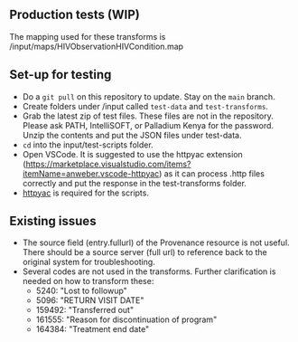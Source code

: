 ## Production tests (WIP)

The mapping used for these transforms is /input/maps/HIVObservationHIVCondition.map

## Set-up for testing

* Do a `git pull` on this repository to update. Stay on the `main` branch.
* Create folders under /input called `test-data` and `test-transforms`.
* Grab the latest zip of test files. These files are not in the repository. Please ask PATH, IntelliSOFT, or Palladium Kenya for the password. Unzip the contents and put the JSON files under test-data.
* `cd` into the input/test-scripts folder. 
* Open VSCode. It is suggested to use the httpyac extension (https://marketplace.visualstudio.com/items?itemName=anweber.vscode-httpyac) as it can process .http files correctly and put the response in the test-transforms folder. 
* [httpyac](https://httpyac.github.io/guide/installation_cli.html) is required for the scripts.

## Existing issues
* The source field (entry.fullurl) of the Provenance resource is not useful. There should be a source server (full url) to reference back to the original system for troubleshooting.
* Several codes are not used in the transforms. Further clarification is needed on how to transform these:
  * 5240: "Lost to followup"
  * 5096: "RETURN VISIT DATE"
  * 159492: "Transferred out"
  * 161555: "Reason for discontinuation of program"
  * 164384: "Treatment end date"
